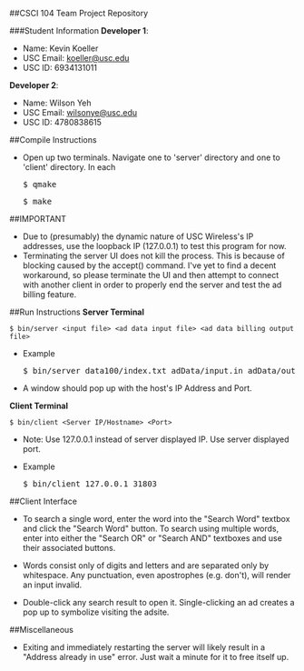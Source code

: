 ##CSCI 104 Team Project Repository

###Student Information
**Developer 1**:
  + Name: Kevin Koeller
  + USC Email: koeller@usc.edu
  + USC ID: 6934131011

**Developer 2**:
  + Name: Wilson Yeh
  + USC Email: wilsonye@usc.edu
  + USC ID: 4780838615

##Compile Instructions
+ Open up two terminals. Navigate one to 'server' directory and one to 'client' directory. In each
	

	<pre>$ qmake</pre>
	<pre>$ make</pre>

	
##IMPORTANT
+ Due to (presumably) the dynamic nature of USC Wireless's IP addresses, use the loopback IP (127.0.0.1) to test this program for now.
+ Terminating the server UI does not kill the process. This is because of blocking caused by the accept() command. I've yet to find a decent workaround, so please terminate the UI and then attempt to connect with another client in order to properly end the server and test the ad billing feature.

##Run Instructions
**Server Terminal**
	
	$ bin/server <input file> <ad data input file> <ad data billing output file>
	
+ Example
	

	<pre>$ bin/server data100/index.txt adData/input.in adData/output.out</pre>
	
+ A window should pop up with the host's IP Address and Port.

**Client Terminal**
	
	$ bin/client <Server IP/Hostname> <Port>
	
+ Note: Use 127.0.0.1 instead of server displayed IP. Use server displayed port.
+ Example
	

	<pre>$ bin/client 127.0.0.1 31803</pre>
	
	
##Client Interface
+ To search a single word, enter the word into the "Search Word" textbox and click the "Search Word" button.
To search using multiple words, enter into either the "Search OR" or "Search AND" textboxes and use their associated buttons.

+ Words consist only of digits and letters and are separated only by whitespace. Any punctuation, even apostrophes (e.g. don't), will render an input invalid.

+ Double-click any search result to open it.
Single-clicking an ad creates a pop up to symbolize visiting the adsite.

##Miscellaneous
+ Exiting and immediately restarting the server will likely result in a "Address already in use" error. Just wait a minute for it to free itself up.
